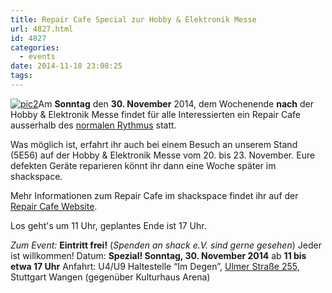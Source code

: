 ```yaml
---
title: Repair Cafe Special zur Hobby & Elektronik Messe
url: 4827.html
id: 4827
categories:
  - events
date: 2014-11-18 23:08:25
tags:
---
```


[![pic2](https://blog.shackspace.de/wp-content/uploads/2013/12/pic2-300x202.png)](https://blog.shackspace.de/wp-content/uploads/2013/12/pic2.png)Am **Sonntag** den **30\. November** 2014, dem Wochenende **nach** der Hobby &amp; Elektronik Messe findet für alle Interessierten ein Repair Cafe ausserhalb des [normalen Rythmus](https://blog.shackspace.de/?p=4570) statt.

Was möglich ist, erfahrt ihr auch bei einem Besuch an unserem Stand (5E56) auf der Hobby &amp; Elektronik Messe vom 20\. bis 23\. November. Eure defekten Geräte reparieren könnt ihr dann eine Woche später im shackspace.

Mehr Informationen zum Repair Cafe im shackspace findet ihr auf der [Repair Cafe Website](http://repaircafe.winningindustries.de/).

Los geht's um 11 Uhr, geplantes Ende ist 17 Uhr.

_Zum Event:_
**Eintritt frei!** (_Spenden an shack e.V. sind gerne gesehen_) Jeder ist willkommen!
Datum: **Spezial! Sonntag, 30\. November 2014** ab **11 bis etwa 17 Uhr**
Anfahrt: U4/U9 Haltestelle “Im Degen”, [Ulmer Straße 255](https://blog.shackspace.de/?page_id=713), Stuttgart Wangen (gegenüber Kulturhaus Arena)